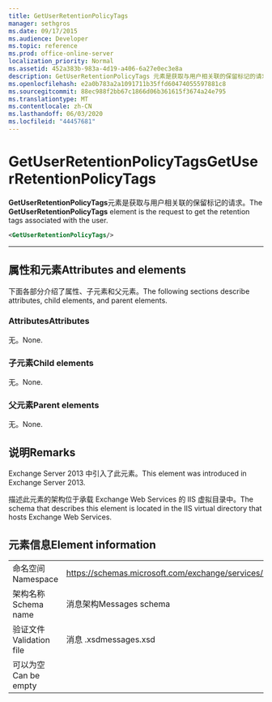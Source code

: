 ```yaml
---
title: GetUserRetentionPolicyTags
manager: sethgros
ms.date: 09/17/2015
ms.audience: Developer
ms.topic: reference
ms.prod: office-online-server
localization_priority: Normal
ms.assetid: 452a383b-983a-4d19-a406-6a27e0ec3e8a
description: GetUserRetentionPolicyTags 元素是获取与用户相关联的保留标记的请求。
ms.openlocfilehash: e2a0b783a2a1091711b35ffd60474055597881c8
ms.sourcegitcommit: 88ec988f2bb67c1866d06b361615f3674a24e795
ms.translationtype: MT
ms.contentlocale: zh-CN
ms.lasthandoff: 06/03/2020
ms.locfileid: "44457681"
---
```

# <a name="getuserretentionpolicytags"></a><span data-ttu-id="5a7b7-103">GetUserRetentionPolicyTags</span><span class="sxs-lookup"><span data-stu-id="5a7b7-103">GetUserRetentionPolicyTags</span></span>

<span data-ttu-id="5a7b7-104">**GetUserRetentionPolicyTags**元素是获取与用户相关联的保留标记的请求。</span><span class="sxs-lookup"><span data-stu-id="5a7b7-104">The **GetUserRetentionPolicyTags** element is the request to get the retention tags associated with the user.</span></span> 
  
```XML
<GetUserRetentionPolicyTags/>

```

 ****
## <a name="attributes-and-elements"></a><span data-ttu-id="5a7b7-105">属性和元素</span><span class="sxs-lookup"><span data-stu-id="5a7b7-105">Attributes and elements</span></span>

<span data-ttu-id="5a7b7-106">下面各部分介绍了属性、子元素和父元素。</span><span class="sxs-lookup"><span data-stu-id="5a7b7-106">The following sections describe attributes, child elements, and parent elements.</span></span>
  
### <a name="attributes"></a><span data-ttu-id="5a7b7-107">Attributes</span><span class="sxs-lookup"><span data-stu-id="5a7b7-107">Attributes</span></span>

<span data-ttu-id="5a7b7-108">无。</span><span class="sxs-lookup"><span data-stu-id="5a7b7-108">None.</span></span>
  
### <a name="child-elements"></a><span data-ttu-id="5a7b7-109">子元素</span><span class="sxs-lookup"><span data-stu-id="5a7b7-109">Child elements</span></span>

<span data-ttu-id="5a7b7-110">无。</span><span class="sxs-lookup"><span data-stu-id="5a7b7-110">None.</span></span>
  
### <a name="parent-elements"></a><span data-ttu-id="5a7b7-111">父元素</span><span class="sxs-lookup"><span data-stu-id="5a7b7-111">Parent elements</span></span>

<span data-ttu-id="5a7b7-112">无。</span><span class="sxs-lookup"><span data-stu-id="5a7b7-112">None.</span></span>
  
## <a name="remarks"></a><span data-ttu-id="5a7b7-113">说明</span><span class="sxs-lookup"><span data-stu-id="5a7b7-113">Remarks</span></span>

<span data-ttu-id="5a7b7-114">Exchange Server 2013 中引入了此元素。</span><span class="sxs-lookup"><span data-stu-id="5a7b7-114">This element was introduced in Exchange Server 2013.</span></span>
  
<span data-ttu-id="5a7b7-115">描述此元素的架构位于承载 Exchange Web Services 的 IIS 虚拟目录中。</span><span class="sxs-lookup"><span data-stu-id="5a7b7-115">The schema that describes this element is located in the IIS virtual directory that hosts Exchange Web Services.</span></span>
  
## <a name="element-information"></a><span data-ttu-id="5a7b7-116">元素信息</span><span class="sxs-lookup"><span data-stu-id="5a7b7-116">Element information</span></span>

|||
|:-----|:-----|
|<span data-ttu-id="5a7b7-117">命名空间</span><span class="sxs-lookup"><span data-stu-id="5a7b7-117">Namespace</span></span>  <br/> |https://schemas.microsoft.com/exchange/services/2006/messages  <br/> |
|<span data-ttu-id="5a7b7-118">架构名称</span><span class="sxs-lookup"><span data-stu-id="5a7b7-118">Schema name</span></span>  <br/> |<span data-ttu-id="5a7b7-119">消息架构</span><span class="sxs-lookup"><span data-stu-id="5a7b7-119">Messages schema</span></span>  <br/> |
|<span data-ttu-id="5a7b7-120">验证文件</span><span class="sxs-lookup"><span data-stu-id="5a7b7-120">Validation file</span></span>  <br/> |<span data-ttu-id="5a7b7-121">消息 .xsd</span><span class="sxs-lookup"><span data-stu-id="5a7b7-121">messages.xsd</span></span>  <br/> |
|<span data-ttu-id="5a7b7-122">可以为空</span><span class="sxs-lookup"><span data-stu-id="5a7b7-122">Can be empty</span></span>  <br/> ||
   

